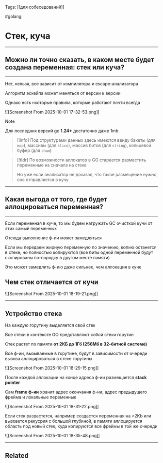Tags: [[для собеседований]]

#golang 



# Стек, куча
---



## Можно ли точно сказать, в каком месте будет создана переменная: **стек или куча?**
---


Нет, нельзя, все зависит от компилятора и escape-анализатора

Алгоритм эскейпа может меняться от версии к версии


Однако есть нкоторые правила, которые работают почти всегда

![[Screenshot From 2025-10-01 17-32-53.png]]

> [!note] 
> Для последних версий go **1.24+** достаточно даже 1mb

> [!info] 
> Под структурами данных здесь имеются ввиду бакеты (для `map`), массивы (для `slice`), массив битов (для `string`), кольцевой буфер (для `chan`)

> [!tldr] 
> По возможности аллокатор в GO старается разместить переменные на сначала на стеке
> 
> Но уже если анализатор не доказал, что такое размещение нужно, она отправляется в кучу 
> 


---


## Какая выгода от того, где будет аллоцироваться переменная?
---

Если переменная в куче, то мы будем нагружать GC очисткой кучи от этих самый переменных

Отсюда выполнение ф-ии может замедляться


Если мы передаем жирную переменную по значению, копию останется в стеке, но полностью копируются (все биты одной переменной будут скопированы по-порядку в другом месте памяти)

Это может замедлить ф-ию даже сильнее, чем аллокация в куче




## Чем стек отличается от кучи


![[Screenshot From 2025-10-01 18-19-21.png]]


---


## Устройство стека

На каждую горутину выделяется свой стек

Все стеки в контексте GO представляют собой стеки горутин

Стек растет по памяти **от 2КБ до 1Гб (256Мб в 32-битной системе)**

Все ф-ии, вызываемые в горутине, будут в зависимости от очереди вызова аллоцироваться в стеке горутины

![[Screenshot From 2025-10-01 18-29-15.png]]



После каждой аллокации на конце адреса ф-ии размещается **stack pointer**

Сам **frame ф-ии** хранит адрес окончания ф-ии, адрес предыдущего фрейма и локальные переменные

![[Screenshot From 2025-10-01 18-31-22.png]]



Если стек разрастется, например создастся переменная на >2Kb или вызовется рекусрия с большой глубиной, в памяти аллоцируется область под новый стек, куда копируются все фреймы в той же очереди

![[Screenshot From 2025-10-01 18-35-48.png]]


---


## Related


